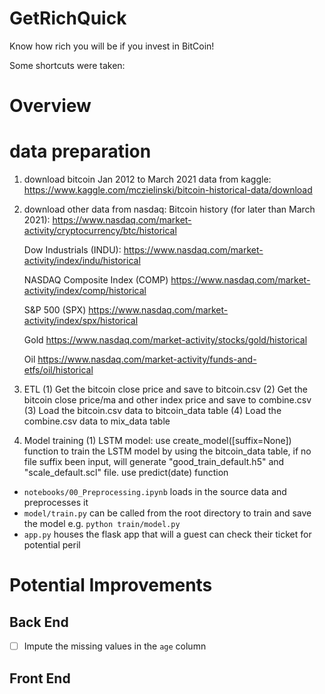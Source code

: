 # GetRichQuick
Know how rich you will be if you invest in BitCoin!

Some shortcuts were taken:


# Overview

# data preparation

1. download  bitcoin Jan 2012 to March 2021  data from kaggle:
    https://www.kaggle.com/mczielinski/bitcoin-historical-data/download

2. download other data from nasdaq:
    Bitcoin history (for later than March 2021): 
    https://www.nasdaq.com/market-activity/cryptocurrency/btc/historical

    Dow Industrials (INDU):
    https://www.nasdaq.com/market-activity/index/indu/historical

    NASDAQ Composite Index (COMP)
    https://www.nasdaq.com/market-activity/index/comp/historical

    S&P 500 (SPX)
    https://www.nasdaq.com/market-activity/index/spx/historical

    Gold
    https://www.nasdaq.com/market-activity/stocks/gold/historical

    Oil
    https://www.nasdaq.com/market-activity/funds-and-etfs/oil/historical

3. ETL
    (1) Get the bitcoin close price and save to bitcoin.csv
    (2) Get the bitcoin close price/ma and other index price and save to combine.csv
    (3) Load the bitcoin.csv data to bitcoin_data table
    (4) Load the combine.csv data to mix_data table

4. Model training
    (1) LSTM model:
        use create_model(\[suffix=None\]) function to train the LSTM model by using the bitcoin_data table, if no file suffix been input, will generate "good_train_default.h5" and "scale_default.scl" file.
        use predict(date) function 


* `notebooks/00_Preprocessing.ipynb` loads in the source data and preprocesses it
* `model/train.py` can be called from the root directory to train and save the model e.g. `python train/model.py`
* `app.py` houses the flask app that will a guest can check their ticket for potential peril

# Potential Improvements

## Back End
- [ ] Impute the missing values in the `age` column

## Front End
